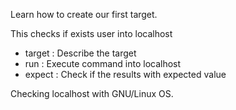 
Learn how to create our first target.

This checks if exists user into localhost
* target : Describe the target
* run    : Execute command into localhost
* expect : Check if the results with expected value

Checking localhost with GNU/Linux OS.
